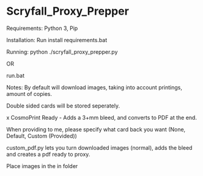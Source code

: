 # Scryfall_Proxy_Prepper
Requirements:
Python 3, Pip

Installation:
Run install requirements.bat

Running:
python ./scryfall_proxy_prepper.py

OR

run.bat

Notes:
By default will download images, taking into account printings, amount of copies.

Double sided cards will be stored seperately.

x CosmoPrint Ready - Adds a 3+mm bleed, and converts to PDF at the end.

When providing to me, please specify what card back you want (None, Default, Custom (Provided))


custom_pdf.py lets you turn downloaded images (normal), adds the bleed and creates a pdf ready to proxy.

Place images in the in folder
